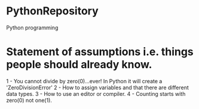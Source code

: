# PythonRepository
Python programming 

# Statement of assumptions i.e. things people should already know.
1 - You cannot divide by zero(0)...ever! In Python it will create a 'ZeroDivisionError'
2 - How to assign variables and that there are different data types.
3 - How to use an editor or compiler.
4 - Counting starts with zero(0) not one(1).

